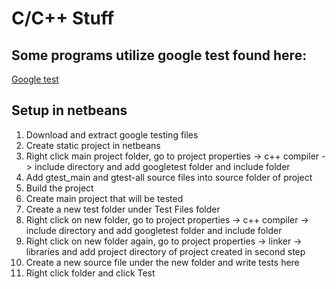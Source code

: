 # C/C++ Stuff

## Some programs utilize google test found here: 
[Google test](https://github.com/google/googletest)

## Setup in netbeans
1. Download and extract google testing files
2. Create static project in netbeans
3. Right click main project folder, go to project properties -> c++ compiler -> include directory and add googletest folder and include folder
4. Add gtest_main and gtest-all source files into source folder of project
5. Build the project
6. Create main project that will be tested
7. Create a new test folder under Test Files folder
8. Right click on new folder, go to project properties -> c++ compiler -> include directory and add googletest folder and include folder
9. Right click on new folder again, go to project properties -> linker -> libraries and add project directory of project created in second step
10. Create a new source file under the new folder and write tests here
11. Right click folder and click Test
